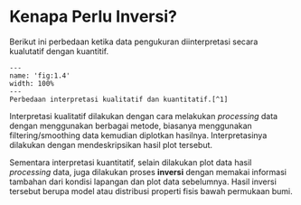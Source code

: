 # Kenapa Perlu Inversi?

Berikut ini perbedaan ketika data pengukuran diinterpretasi secara kualutatif dengan kuantitif.

```{figure} /figures/chap1/tutorials/why-inversion.png
---
name: 'fig:1.4'
width: 100%
---
Perbedaan interpretasi kualitatif dan kuantitatif.[^1]
```

Interpretasi kualitatif dilakukan dengan cara melakukan *processing* data dengan menggunakan berbagai metode, biasanya menggunakan filtering/smoothing data kemudian diplotkan hasilnya. Interpretasinya dilakukan dengan mendeskripsikan hasil plot tersebut.

Sementara interpretasi kuantitatif, selain dilakukan plot data hasil *processing* data, juga dilakukan proses **inversi** dengan memakai informasi tambahan dari kondisi lapangan dan plot data sebelumnya. Hasil inversi tersebut berupa model atau distribusi properti fisis bawah permukaan bumi.

[^1]: Inversion Concept : Introduction Geophysical Inversion. Website: https://gif.eos.ubc.ca/IAG